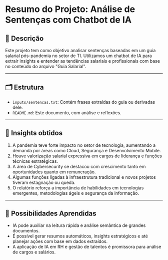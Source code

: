# Resumo do Projeto: Análise de Sentenças com Chatbot de IA

## 🧾 Descrição

Este projeto tem como objetivo analisar sentenças baseadas em um guia salarial pós-pandemia no setor de TI. Utilizamos um chatbot de IA para extrair insights e entender as tendências salariais e profissionais com base no conteúdo do arquivo "Guia Salarial".

---

## 🗂️ Estrutura

- `inputs/sentencas.txt`: Contém frases extraídas do guia ou derivadas dele.
- `README.md`: Este documento, com análise e reflexões.

---

## 🧠 Insights obtidos

1. A pandemia teve forte impacto no setor de tecnologia, aumentando a demanda por áreas como Cloud, Segurança e Desenvolvimento Mobile.
2. Houve valorização salarial expressiva em cargos de liderança e funções técnicas estratégicas.
3. A área de Cybersecurity se destacou com crescimento tanto em oportunidades quanto em remuneração.
4. Algumas funções ligadas à infraestrutura tradicional e novos projetos tiveram estagnação ou queda.
5. O relatório reforça a importância de habilidades em tecnologias emergentes, metodologias ágeis e segurança da informação.

---

## 🚀 Possibilidades Aprendidas

- IA pode auxiliar na leitura rápida e análise semântica de grandes documentos.
- É possível gerar resumos automáticos, insights estratégicos e até planejar ações com base em dados extraídos.
- A aplicação de IA em RH e gestão de talentos é promissora para análise de cargos e salários.



